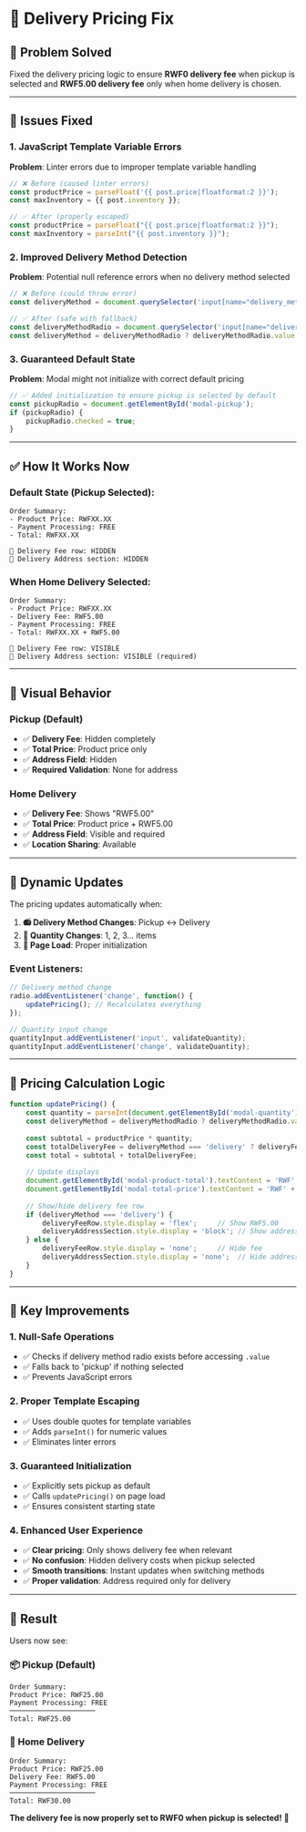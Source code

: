# 🚚 Delivery Pricing Fix

## 🎯 **Problem Solved**

Fixed the delivery pricing logic to ensure **RWF0 delivery fee** when pickup is selected and **RWF5.00 delivery fee** only when home delivery is chosen.

---

## 🐛 **Issues Fixed**

### **1. JavaScript Template Variable Errors**
**Problem**: Linter errors due to improper template variable handling
```javascript
// ❌ Before (caused linter errors)
const productPrice = parseFloat('{{ post.price|floatformat:2 }}');
const maxInventory = {{ post.inventory }};

// ✅ After (properly escaped)
const productPrice = parseFloat("{{ post.price|floatformat:2 }}");
const maxInventory = parseInt("{{ post.inventory }}");
```

### **2. Improved Delivery Method Detection**
**Problem**: Potential null reference errors when no delivery method selected
```javascript
// ❌ Before (could throw error)
const deliveryMethod = document.querySelector('input[name="delivery_method"]:checked').value;

// ✅ After (safe with fallback)
const deliveryMethodRadio = document.querySelector('input[name="delivery_method"]:checked');
const deliveryMethod = deliveryMethodRadio ? deliveryMethodRadio.value : 'pickup';
```

### **3. Guaranteed Default State**
**Problem**: Modal might not initialize with correct default pricing
```javascript
// ✅ Added initialization to ensure pickup is selected by default
const pickupRadio = document.getElementById('modal-pickup');
if (pickupRadio) {
    pickupRadio.checked = true;
}
```

---

## ✅ **How It Works Now**

### **Default State (Pickup Selected):**
```
Order Summary:
- Product Price: RWFXX.XX
- Payment Processing: FREE
- Total: RWFXX.XX

🔹 Delivery Fee row: HIDDEN
🔹 Delivery Address section: HIDDEN
```

### **When Home Delivery Selected:**
```
Order Summary:
- Product Price: RWFXX.XX
- Delivery Fee: RWF5.00
- Payment Processing: FREE
- Total: RWFXX.XX + RWF5.00

🔹 Delivery Fee row: VISIBLE
🔹 Delivery Address section: VISIBLE (required)
```

---

## 🎨 **Visual Behavior**

### **Pickup (Default)**
- ✅ **Delivery Fee**: Hidden completely
- ✅ **Total Price**: Product price only
- ✅ **Address Field**: Hidden
- ✅ **Required Validation**: None for address

### **Home Delivery**
- ✅ **Delivery Fee**: Shows "RWF5.00"
- ✅ **Total Price**: Product price + RWF5.00
- ✅ **Address Field**: Visible and required
- ✅ **Location Sharing**: Available

---

## 🔄 **Dynamic Updates**

The pricing updates automatically when:

1. **📻 Delivery Method Changes**: Pickup ↔ Delivery
2. **🔢 Quantity Changes**: 1, 2, 3... items
3. **📱 Page Load**: Proper initialization

### **Event Listeners:**
```javascript
// Delivery method change
radio.addEventListener('change', function() {
    updatePricing(); // Recalculates everything
});

// Quantity input change
quantityInput.addEventListener('input', validateQuantity);
quantityInput.addEventListener('change', validateQuantity);
```

---

## 🧮 **Pricing Calculation Logic**

```javascript
function updatePricing() {
    const quantity = parseInt(document.getElementById('modal-quantity').value) || 1;
    const deliveryMethod = deliveryMethodRadio ? deliveryMethodRadio.value : 'pickup';
    
    const subtotal = productPrice * quantity;
    const totalDeliveryFee = deliveryMethod === 'delivery' ? deliveryFee : 0;
    const total = subtotal + totalDeliveryFee;
    
    // Update displays
    document.getElementById('modal-product-total').textContent = 'RWF' + subtotal.toFixed(2);
    document.getElementById('modal-total-price').textContent = 'RWF' + total.toFixed(2);
    
    // Show/hide delivery fee row
    if (deliveryMethod === 'delivery') {
        deliveryFeeRow.style.display = 'flex';     // Show RWF5.00
        deliveryAddressSection.style.display = 'block'; // Show address
    } else {
        deliveryFeeRow.style.display = 'none';     // Hide fee
        deliveryAddressSection.style.display = 'none';  // Hide address
    }
}
```

---

## 🎯 **Key Improvements**

### **1. Null-Safe Operations**
- ✅ Checks if delivery method radio exists before accessing `.value`
- ✅ Falls back to 'pickup' if nothing selected
- ✅ Prevents JavaScript errors

### **2. Proper Template Escaping**
- ✅ Uses double quotes for template variables
- ✅ Adds `parseInt()` for numeric values
- ✅ Eliminates linter errors

### **3. Guaranteed Initialization**
- ✅ Explicitly sets pickup as default
- ✅ Calls `updatePricing()` on page load
- ✅ Ensures consistent starting state

### **4. Enhanced User Experience**
- ✅ **Clear pricing**: Only shows delivery fee when relevant
- ✅ **No confusion**: Hidden delivery costs when pickup selected
- ✅ **Smooth transitions**: Instant updates when switching methods
- ✅ **Proper validation**: Address required only for delivery

---

## 🚀 **Result**

Users now see:

### **📦 Pickup (Default)**
```
Order Summary:
Product Price: RWF25.00
Payment Processing: FREE
─────────────────────
Total: RWF25.00
```

### **🚚 Home Delivery**
```
Order Summary:
Product Price: RWF25.00
Delivery Fee: RWF5.00
Payment Processing: FREE
─────────────────────
Total: RWF30.00
```

**The delivery fee is now properly set to RWF0 when pickup is selected!** 🎉 